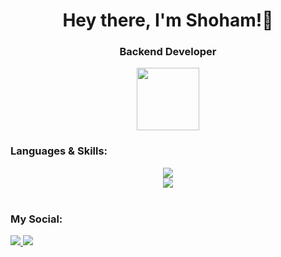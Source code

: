 <h1 align="center">Hey there, I'm Shoham!👋</h1>

<h3 align="center">Backend Developer</h3>

<div id="header" align="center">
  <img src="https://media.giphy.com/media/M9gbBd9nbDrOTu1Mqx/giphy.gif" width="100"/>
</div>

<h3>Languages & Skills:</h3>
<p align="center">
    <a href="https://skillicons.dev">
      <img src="https://skillicons.dev/icons?i=java,spring,maven,docker,mysql,postman,aws,postgresql,git,mongodb" />
      <br>
      <img src="https://skillicons.dev/icons?i=js,react,python,html,css" />
      <br><br>
    </a>
</p>
  
<h3>My Social:</h3>
<a href="https://www.linkedin.com/in/shoham-dar-7b3a91229/">
    <img src="https://skillicons.dev/icons?i=linkedin"/>
</a>

<a href="https://replit.com/@shohamD">
    <img src="https://skillicons.dev/icons?i=replit"/>
</a>


